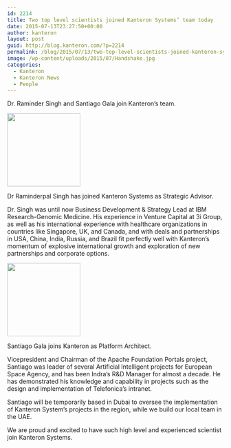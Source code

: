```yaml
---
id: 2214
title: Two top level scientists joined Kanteron Systems’ team today
date: 2015-07-13T23:27:50+00:00
author: kanteron
layout: post
guid: http://blog.kanteron.com/?p=2214
permalink: /blog/2015/07/13/two-top-level-scientists-joined-kanteron-systems-team-today/
image: /wp-content/uploads/2015/07/Handshake.jpg
categories:
  - Kanteron
  - Kanteron News
  - People
---
```

Dr. Raminder Singh and Santiago Gala join Kanteron’s team.

<img class="aligncenter" src="https://media.licdn.com/media/AAEAAQAAAAAAAAOVAAAAJGFjN2FjNGJlLTdiN2UtNGNjMy1iM2M0LWMzM2E4MTE2NmUyNg.jpg" alt="" width="170" height="170" />
  
Dr Raminderpal Singh has joined Kanteron Systems as Strategic Advisor.
  
Dr. Singh was until now Business Development & Strategy Lead at IBM Research-Genomic Medicine. His experience in Venture Capital at 3i Group, as well as his international experience with healthcare organizations in countries like Singapore, UK, and Canada, and with deals and partnerships in USA, China, India, Russia, and Brazil fit perfectly well with Kanteron’s momentum of explosive international growth and exploration of new partnerships and corporate options.

<img class="aligncenter" src="https://media.licdn.com/media/p/6/000/24d/0a6/2b4f2b1.jpg" alt="" width="170" height="170" />
  
Santiago Gala joins Kanteron as Platform Architect.
  
Vicepresident and Chairman of the Apache Foundation Portals project, Santiago was leader of several Artificial Intelligent projects for European Space Agency, and has been Indra’s R&D Manager for almost a decade. He has demonstrated his knowledge and capability in projects such as the design and implementation of Telefonica’s intranet.
  
Santiago will be temporarily based in Dubai to oversee the implementation of Kanteron System’s projects in the region, while we build our local team in the UAE.

We are proud and excited to have such high level and experienced scientist join Kanteron Systems.